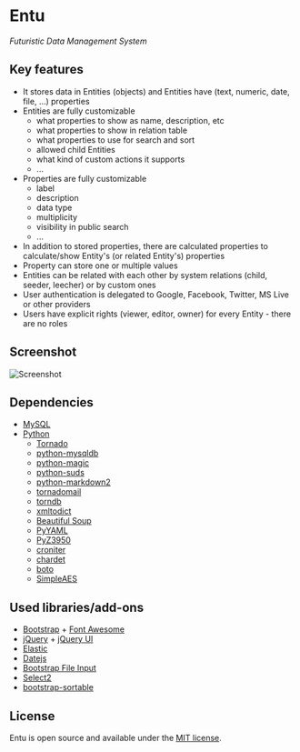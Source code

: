 # Entu

_Futuristic Data Management System_


## Key features

* It stores data in Entities (objects) and Entities have (text, numeric, date, file, …) properties
* Entities are fully customizable
    * what properties to show as name, description, etc
    * what properties to show in relation table
    * what properties to use for search and sort
    * allowed child Entities
    * what kind of custom actions it supports
    * ...
* Properties are fully customizable
    * label
    * description
    * data type
    * multiplicity
    * visibility in public search
    * ...
* In addition to stored properties, there are calculated properties to calculate/show Entity's (or related Entity's) properties
* Property can store one or multiple values
* Entities can be related with each other by system relations (child, seeder, leecher) or by custom ones
* User authentication is delegated to Google, Facebook, Twitter, MS Live or other providers
* Users have explicit rights (viewer, editor, owner) for every Entity - there are no roles


## Screenshot

![Screenshot](https://raw.github.com/argoroots/Entu/2013-07-01/static/images/screenshot.png "Screenshot")


## Dependencies

* [MySQL](http://www.mysql.com/)
* [Python](http://www.python.org/)
    * [Tornado](http://www.tornadoweb.org)
    * [python-mysqldb](http://mysql-python.sourceforge.net)
    * [python-magic](https://github.com/ahupp/python-magic)
    * [python-suds](https://fedorahosted.org/suds/)
    * [python-markdown2](https://github.com/trentm/python-markdown2)
    * [tornadomail](https://github.com/equeny/tornadomail)
    * [torndb](https://github.com/bdarnell/torndb)
    * [xmltodict](https://github.com/martinblech/xmltodict)
    * [Beautiful Soup](http://www.crummy.com/software/BeautifulSoup)
    * [PyYAML](http://pyyaml.org)
    * [PyZ3950](http://www.panix.com/~asl2/software/PyZ3950/)
    * [croniter](https://github.com/taichino/croniter)
    * [chardet](https://github.com/erikrose/chardet)
    * [boto](https://github.com/boto/boto)
    * [SimpleAES](https://github.com/nvie/SimpleAES)


## Used libraries/add-ons

* [Bootstrap](http://twitter.github.io/bootstrap/) + [Font Awesome](http://fortawesome.github.io/Font-Awesome/)
* [jQuery](http://jquery.com/) + [jQuery UI](http://jqueryui.com/)
* [Elastic](http://unwrongest.com/projects/elastic/)
* [Datejs](http://www.datejs.com/)
* [Bootstrap File Input](https://github.com/grevory/bootstrap-file-input)
* [Select2](http://ivaynberg.github.com/select2)
* [bootstrap-sortable](https://github.com/drvic10k/bootstrap-sortable)


## License

Entu is open source and available under the [MIT license](LICENSE.md).
